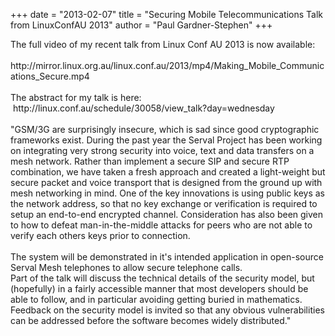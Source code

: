 +++
date = "2013-02-07"
title = "Securing Mobile Telecommunications Talk from LinuxConfAU 2013"
author = "Paul Gardner-Stephen"
+++

<div class="post-body entry-content" id="post-body-8148648961409300953" itemprop="description articleBody">
The full video of my recent talk from Linux Conf AU 2013 is now available:<br/>
<br/>
http://mirror.linux.org.au/linux.conf.au/2013/mp4/Making_Mobile_Communications_Secure.mp4<br/>
<br/>
The abstract for my talk is here:  http://linux.conf.au/schedule/30058/view_talk?day=wednesday<br/>
<br/>
<span>"<span>GSM/3G are surprisingly insecure, which is sad since good cryptographic frameworks exist. During the past year the Serval Project has been working on integrating very strong security into voice, text and data transfers on a mesh network. Rather than implement a secure SIP and secure RTP combination, we have taken a fresh approach and created a light-weight but secure packet and voice transport that is designed from the ground up with mesh networking in mind. One of the key innovations is using public keys as the network address, so that no key exchange or verification is required to setup an end-to-end encrypted channel. Consideration has also been given to how to defeat man-in-the-middle attacks for peers who are not able to verify each others keys prior to connection.</span></span><br/>
<span><br/></span><span><span>The system will be demonstrated in it's intended application in open-source Serval Mesh telephones to allow secure telephone calls.</span></span><span><br/></span><span><span>Part of the talk will discuss the technical details of the security model, but (hopefully) in a fairly accessible manner that most developers should be able to follow, and in particular avoiding getting buried in mathematics. Feedback on the security model is invited so that any obvious vulnerabilities can be addressed before the software becomes widely distributed."</span></span>
<div></div>
</div>